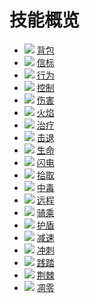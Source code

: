 # 技能概览

* ![](../.gitbook/assets/backpack.png) [背包](backpack.md)
* ![](../.gitbook/assets/beacon_2.png) [信标](beacon.md)
* ![](../.gitbook/assets/behavior.png) [行为](behavior.md)
* ![](../.gitbook/assets/control.png) [控制](control.md)
* ![](../.gitbook/assets/damage.png) [伤害](damage.md)
* ![](../.gitbook/assets/fire.png) [火焰](fire.md)
* ![](../.gitbook/assets/hpreg.png) [治疗](heal.md)
* ![](../.gitbook/assets/knockback_3.png) [击退](knockback.md)
* ![](../.gitbook/assets/hp.png) [生命](life.md)
* ![](../.gitbook/assets/lightning.png) [闪电](lightning.md)
* ![](../.gitbook/assets/pickup.png) [拾取](pickup.md)
* ![](../.gitbook/assets/poison.png) [中毒](poison.md)
* ![](../.gitbook/assets/ranged.png) [远程](ranged.md)
* ![](../.gitbook/assets/ride.png) [骑乘](ride.md)
* ![](../.gitbook/assets/shield.png) [护盾](shield.md)
* ![](../.gitbook/assets/slow.png) [减速](slow.md)
* ![](../.gitbook/assets/sprint.png) [冲刺](sprint.md)
* ![](../.gitbook/assets/stomp.png) [践踏](stomp.md)
* ![](../.gitbook/assets/thorns_1.png) [荆棘](thorns.md)
* ![](../.gitbook/assets/wither.png) [凋零](wither.md)